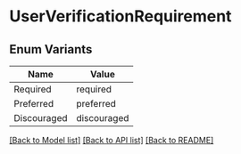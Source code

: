 # UserVerificationRequirement

## Enum Variants

| Name | Value |
|---- | -----|
| Required | required |
| Preferred | preferred |
| Discouraged | discouraged |


[[Back to Model list]](../README.md#documentation-for-models) [[Back to API list]](../README.md#documentation-for-api-endpoints) [[Back to README]](../README.md)


